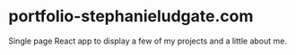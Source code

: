 # portfolio-stephanieludgate.com
Single page React app to display a few of my projects and a little about me.
